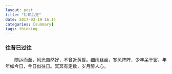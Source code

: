 ```yaml
---
layout: post
title: "后知后觉"
date: 2017-03-19 16:14
categories: [summary]
tags: thinking
---
```


### 往昔已过往
&emsp;&emsp;随运而至，风光自然好，不曾近黄昏。细雨丝丝，寒风阵阵，少年呆于窗，年年如今日，今日似往日。冥冥有定数，岁月醉人心。

